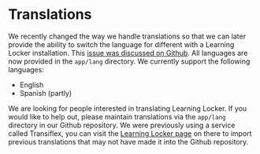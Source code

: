 ---
---

# Translations

We recently changed the way we handle translations so that we can later provide the ability to switch the language for different with a Learning Locker installation. This [issue was discussed on Github](https://github.com/LearningLocker/learninglocker/issues/387). All languages are now provided in the `app/lang` directory. We currently support the following languages:

- English
- Spanish (partly)


We are looking for people interested in translating Learning Locker. If you would like to help out, please maintain translations via the `app/lang` directory in our Github repository. We were previously using a service called Transiflex, you can visit the [Learning Locker page](https://www.transifex.com/projects/p/learning-locker/) on there to import previous translations that may not have made it into the Github repository.
